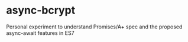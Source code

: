 # async-bcrypt

Personal experiment to understand Promises/A+ spec and the proposed async-await features in ES7
